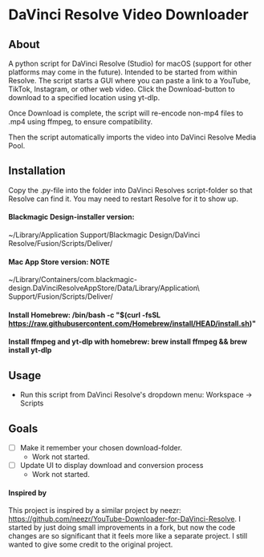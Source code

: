 # DaVinci Resolve Video Downloader


## About
A python script for DaVinci Resolve (Studio) for macOS (support for other platforms may come in the future). Intended to be started from within Resolve.
The script starts a GUI where you can paste a link to a YouTube, TikTok, Instagram, or other web video. Click the Download-button to download to a specified location using yt-dlp.

Once Download is complete, the script will re-encode non-mp4 files to .mp4 using ffmpeg, to ensure compatibility.

Then the script automatically imports the video into DaVinci Resolve Media Pool.



## Installation
Copy the .py-file into the folder into DaVinci Resolves script-folder so that Resolve can find it. You may need to restart Resolve for it to show up.

#### Blackmagic Design-installer version:
~/Library/Application Support/Blackmagic Design/DaVinci Resolve/Fusion/Scripts/Deliver/

#### Mac App Store version: NOTE
~/Library/Containers/com.blackmagic-design.DaVinciResolveAppStore/Data/Library/Application\ Support/Fusion/Scripts/Deliver/

#### Install Homebrew: /bin/bash -c "$(curl -fsSL https://raw.githubusercontent.com/Homebrew/install/HEAD/install.sh)"
#### Install ffmpeg and yt-dlp with homebrew: brew install ffmpeg && brew install yt-dlp


## Usage
- Run this script from DaVinci Resolve's dropdown menu: Workspace -> Scripts


## Goals
- [ ] Make it remember your chosen download-folder.
	- Work not started.
- [ ] Update UI to display download and conversion process
	- Work not started.



#### Inspired by
This project is inspired by a similar project by neezr: https://github.com/neezr/YouTube-Downloader-for-DaVinci-Resolve.
I started by just doing small improvements in a fork, but now the code changes are so significant that it feels more like a separate project. I still wanted to give some credit to the original project.
